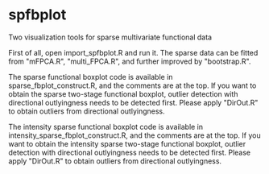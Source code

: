 # spfbplot
Two visualization tools for sparse multivariate functional data

First of all, open import_spfbplot.R and run it. The sparse data can be fitted from "mFPCA.R", "multi_FPCA.R", and further improved by "bootstrap.R".

The sparse functional boxplot code is available in sparse_fbplot_construct.R, and the comments are at the top. 
If you want to obtain the sparse two-stage functional boxplot, outlier detection with directional outlyingness needs to be detected first. Please apply "DirOut.R" to 
obtain outliers from directional outlyingness.

The intensity sparse functional boxplot code is available in intensity_sparse_fbplot_construct.R, and the comments are at the top. 
If you want to obtain the intensity sparse two-stage functional boxplot, outlier detection with directional outlyingness needs to be detected first. Please apply 
"DirOut.R" to obtain outliers from directional outlyingness.
